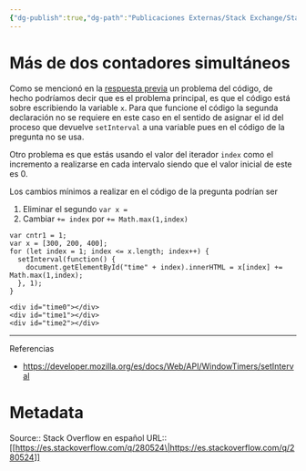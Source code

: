 ```yaml
---
{"dg-publish":true,"dg-path":"Publicaciones Externas/Stack Exchange/Stack Overflow en español/es.stackoverflow.com-280524.md","permalink":"/publicaciones-externas/stack-exchange/stack-overflow-en-espanol/es-stackoverflow-com-280524/","title":"Más de dos contadores simultáneos","hide":true,"noteIcon":"\"0\"","created":"2024-04-03T12:49:10.593-06:00","updated":"2024-04-05T16:43:55.628-06:00"}
---
```


# Más de dos contadores simultáneos

Como se mencionó en la [respuesta previa][1] un problema del código, de hecho podríamos decir que es el problema principal, es que el código está sobre escribiendo la variable `x`. Para que funcione el código la segunda declaración no se requiere en este caso en el sentido de asignar el id del proceso que devuelve `setInterval` a una variable pues en el código de la pregunta no se usa.

Otro problema es que estás usando el valor del iterador `index` como el incremento a realizarse en cada intervalo siendo que el valor inicial de este es 0.

Los cambios mínimos a realizar en el código de la pregunta podrían ser

1. Eliminar el segundo `var x =` 
2. Cambiar `+= index` por `+= Math.max(1,index)` 

<!-- begin snippet: js hide: false console: true babel: false -->

<!-- language: lang-js -->

    var cntr1 = 1;
    var x = [300, 200, 400];
    for (let index = 1; index <= x.length; index++) {
      setInterval(function() {
        document.getElementById("time" + index).innerHTML = x[index] += Math.max(1,index);
      }, 1);
    }

<!-- language: lang-html -->

    <div id="time0"></div>
    <div id="time1"></div>
    <div id="time2"></div>

<!-- end snippet -->

<hr>

Referencias

- https://developer.mozilla.org/es/docs/Web/API/WindowTimers/setInterval

  [1]: https://es.stackoverflow.com/a/280522/65

# Metadata
Source:: Stack Overflow en español
URL:: [[https://es.stackoverflow.com/q/280524\|https://es.stackoverflow.com/q/280524]]


